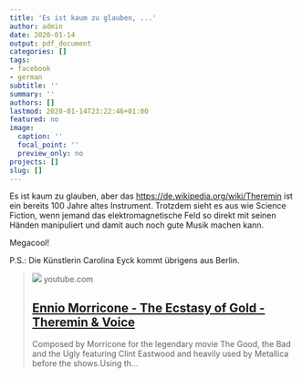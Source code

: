 ```yaml
---
title: 'Es ist kaum zu glauben, ...'
author: admin
date: 2020-01-14
output: pdf_document
categories: []
tags:
- facebook
- german
subtitle: ''
summary: ''
authors: []
lastmod: 2020-01-14T23:22:46+01:00
featured: no
image:
  caption: ''
  focal_point: ''
  preview_only: no
projects: []
slug: []
---
```

Es ist kaum zu glauben, aber das https://de.wikipedia.org/wiki/Theremin ist ein bereits 100 Jahre altes Instrument. Trotzdem sieht es aus wie Science Fiction, wenn jemand das elektromagnetische Feld so direkt mit seinen Händen manipuliert und damit auch noch gute Musik machen kann. 

Megacool!

P.S.: Die Künstlerin Carolina Eyck kommt übrigens aus Berlin.
> [![](https://i.ytimg.com/vi/ajM4vYCZMZk/maxresdefault.jpg)](https://www.youtube.com/watch?v=ajM4vYCZMZk)
> youtube.com
> ## [Ennio Morricone - The Ecstasy of Gold - Theremin & Voice](https://www.youtube.com/watch?v=ajM4vYCZMZk)
>
>Composed by Morricone for the legendary movie The Good, the Bad and the Ugly featuring Clint Eastwood and heavily used by Metallica before the shows.Using th...

